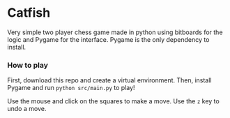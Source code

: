# Catfish
Very simple two player chess game made in python using bitboards for the logic and Pygame for the interface. Pygame is the only dependency to install.

### How to play
First, download this repo and create a virtual environment. Then, install Pygame and run `python src/main.py` to play!

Use the mouse and click on the squares to make a move. Use the `z` key to undo a move.